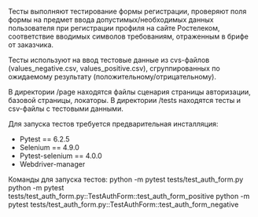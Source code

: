 Тесты выполняют тестирование формы регистрации, проверяют поля формы на предмет ввода допустимых/необходимых данных пользователя при регистрации профиля на сайте Ростелеком, соответствие вводимых символов требованиям, отраженным в брифе от заказчика.

Тесты используют на ввод тестовые данные из cvs-файлов (values_negative.csv, values_positive.csv), сгруппированных по ожидаемому результату (положительному/отрицательному).

В директории /page находятся файлы сценария страницы авторизации, базовой страницы, локаторы.
В директории /tests находятся тесты и csv-файлы с тестовыми данными.

Для запуска тестов требуется предварительная инсталляция:
-	 Pytest == 6.2.5
-	Selenium == 4.9.0
-	Pytest-selenium == 4.0.0
-	Webdriver-manager

Команды для запуска тестов:
python -m pytest tests/test_auth_form.py
python -m pytest tests/test_auth_form.py::TestAuthForm::test_auth_form_positive
python -m pytest tests/test_auth_form.py::TestAuthForm::test_auth_form_negative
